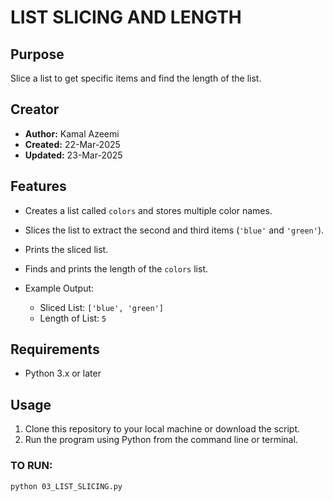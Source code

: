# LIST SLICING AND LENGTH

## Purpose
Slice a list to get specific items and find the length of the list.

## Creator
- **Author:** Kamal Azeemi 
- **Created:** 22-Mar-2025
- **Updated:** 23-Mar-2025

## Features
- Creates a list called `colors` and stores multiple color names.
- Slices the list to extract the second and third items (`'blue'` and `'green'`).
- Prints the sliced list.
- Finds and prints the length of the `colors` list.

- Example Output:
   - Sliced List: `['blue', 'green']`  
   - Length of List: `5`  

## Requirements
- Python 3.x or later

## Usage
1. Clone this repository to your local machine or download the script.
2. Run the program using Python from the command line or terminal.

### TO RUN:
```bash
python 03_LIST_SLICING.py
